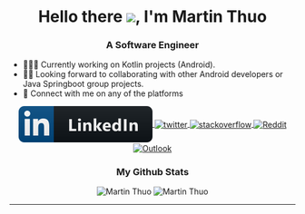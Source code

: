 <h1 align="center">Hello there <img src="https://media.giphy.com/media/hvRJCLFzcasrR4ia7z/giphy.gif" width="25px">, I'm Martin Thuo</h1>
 
 
<h3 align="center">A Software Engineer</h3>

- 👨🏾‍💻 Currently working on Kotlin projects (Android).
- ✌🏾 Looking forward to collaborating with other Android developers or Java Springboot group projects.
- 📡 Connect with me on any of the platforms
 
<!-- <h2 align="center">📡 Connect with me <img src="https://komarev.com/ghpvc/?username=mertoenjosh&label=Profile%20views&color=0e75b6&style=flat" alt="aalhabib001" /></h2> -->

<p align="center">
  <a href="https://www.linkedin.com/in/martin-n-thuo-31b3131a3/">
    <img align="center" src="https://github.com/ryihan/ryihan-material/blob/main/Icon/linkedin.svg" alt="linkedin" />
  </a>
  
  <a href="https://twitter.com/mertoenjosh">
    <img align="center" src="https://github.com/keikomori/icons-badges/blob/master/badges/Twitter/twitter.svg" alt="twitter" />
  </a>
  
  
  <a href="https://stackoverflow.com/users/13045473/martoe3301">
    <img align="center" src="https://github.com/keikomori/icons-badges/blob/master/badges/Stackoverflow/stackoverflow.svg" alt="stackoverflow" />
  </a>
  
  <a href="https://www.reddit.com/user/m_3301">
    <img align="center" src="https://github.com/keikomori/icons-badges/blob/master/badges/Reddit/reddit.svg" alt="Reddit" />
  </a>
  
  <a href="mailto:mertoenjosh@mylife.mku.ac.ke">
    <img align="center" src="https://github.com/keikomori/icons-badges/blob/master/badges/Outlook/outlook.svg" alt="Outlook" />
  </a>  
</p>

<h3 align="center">My Github Stats</h3>

<div align="center">
 <img src="https://github-readme-stats.vercel.app/api?username=mertoenjosh&count_private=true&show_icons=true&theme=dark" alt="Martin Thuo" width="50%" height="50%"/>
 <img src="https://github-readme-streak-stats.herokuapp.com?user=mertoenjosh&theme=dark&date_format=j%20M%5B%20Y%5D" alt="Martin Thuo" width="50%" height="50%"/>
</div>

<hr> 
